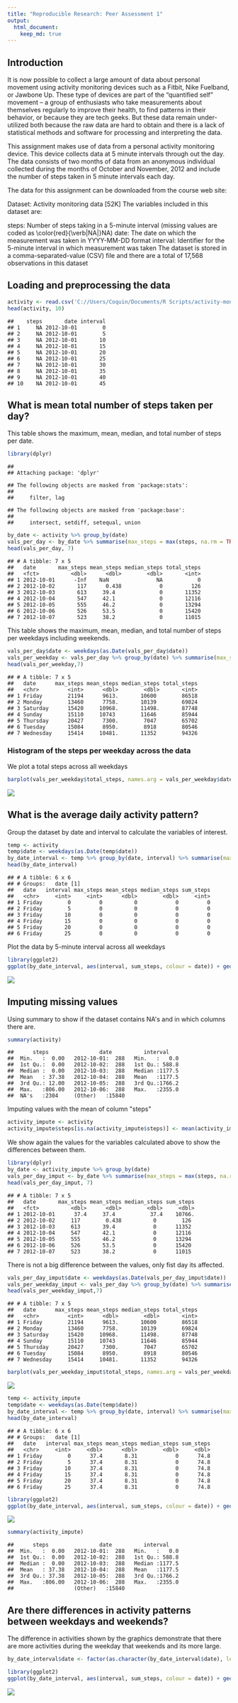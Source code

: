 ```yaml
---
title: "Reproducible Research: Peer Assessment 1"
output: 
  html_document:
    keep_md: true
---
```



## Introduction

It is now possible to collect a large amount of data about personal movement using activity monitoring devices such as a Fitbit, Nike Fuelband, or Jawbone Up. These type of devices are part of the “quantified self” movement – a group of enthusiasts who take measurements about themselves regularly to improve their health, to find patterns in their behavior, or because they are tech geeks. But these data remain under-utilized both because the raw data are hard to obtain and there is a lack of statistical methods and software for processing and interpreting the data.

This assignment makes use of data from a personal activity monitoring device. This device collects data at 5 minute intervals through out the day. The data consists of two months of data from an anonymous individual collected during the months of October and November, 2012 and include the number of steps taken in 5 minute intervals each day.

The data for this assignment can be downloaded from the course web site:

Dataset: Activity monitoring data [52K]
The variables included in this dataset are:

steps: Number of steps taking in a 5-minute interval (missing values are coded as \color{red}{\verb|NA|}NA)
date: The date on which the measurement was taken in YYYY-MM-DD format
interval: Identifier for the 5-minute interval in which measurement was taken
The dataset is stored in a comma-separated-value (CSV) file and there are a total of 17,568 observations in this dataset

## Loading and preprocessing the data

```r
activity <- read.csv('C://Users/Coquin/Documents/R Scripts/activity-monitoring-data/activity.csv')
head(activity, 10)
```

```
##    steps       date interval
## 1     NA 2012-10-01        0
## 2     NA 2012-10-01        5
## 3     NA 2012-10-01       10
## 4     NA 2012-10-01       15
## 5     NA 2012-10-01       20
## 6     NA 2012-10-01       25
## 7     NA 2012-10-01       30
## 8     NA 2012-10-01       35
## 9     NA 2012-10-01       40
## 10    NA 2012-10-01       45
```
## What is mean total number of steps taken per day?

This table shows the maximum, mean, median, and total number of steps per date.


```r
library(dplyr)
```

```
## 
## Attaching package: 'dplyr'
```

```
## The following objects are masked from 'package:stats':
## 
##     filter, lag
```

```
## The following objects are masked from 'package:base':
## 
##     intersect, setdiff, setequal, union
```

```r
by_date <- activity %>% group_by(date)
vals_per_day <- by_date %>% summarise(max_steps = max(steps, na.rm = TRUE), mean_steps = mean(steps, na.rm = TRUE), median_steps = median(steps, na.rm = TRUE), total_steps = sum(steps, na.rm = TRUE))
head(vals_per_day, 7)
```

```
## # A tibble: 7 x 5
##   date       max_steps mean_steps median_steps total_steps
##   <fct>          <dbl>      <dbl>        <dbl>       <int>
## 1 2012-10-01      -Inf    NaN               NA           0
## 2 2012-10-02       117      0.438            0         126
## 3 2012-10-03       613     39.4              0       11352
## 4 2012-10-04       547     42.1              0       12116
## 5 2012-10-05       555     46.2              0       13294
## 6 2012-10-06       526     53.5              0       15420
## 7 2012-10-07       523     38.2              0       11015
```

This table shows the maximum, mean, median, and total number of steps per weekdays including weekends.


```r
vals_per_day$date <- weekdays(as.Date(vals_per_day$date))
vals_per_weekday <- vals_per_day %>% group_by(date) %>% summarise(max_steps = max(total_steps, na.rm = TRUE), mean_steps = mean(total_steps, na.rm = TRUE), median_steps = median(total_steps, na.rm = TRUE), total_steps = sum(total_steps, na.rm = TRUE))
head(vals_per_weekday,7)
```

```
## # A tibble: 7 x 5
##   date      max_steps mean_steps median_steps total_steps
##   <chr>         <int>      <dbl>        <dbl>       <int>
## 1 Friday        21194      9613.       10600        86518
## 2 Monday        13460      7758.       10139        69824
## 3 Saturday      15420     10968.       11498.       87748
## 4 Sunday        15110     10743        11646        85944
## 5 Thursday      20427      7300.        7047        65702
## 6 Tuesday       15084      8950.        8918        80546
## 7 Wednesday     15414     10481.       11352        94326
```

### Histogram of the steps per weekday across the data

We plot a total steps across all weekdays


```r
barplot(vals_per_weekday$total_steps, names.arg = vals_per_weekday$date, ylab = "Number of steps", xlab = "Days", main = "Total number of steps across all weekdays")
```

![](PA1_template_files/figure-html/unnamed-chunk-4-1.png)<!-- -->

## What is the average daily activity pattern?

Group the dataset by date and interval to calculate the variables of interest.


```r
temp <- activity
temp$date <- weekdays(as.Date(temp$date))
by_date_interval <- temp %>% group_by(date, interval) %>% summarise(max_steps = max(steps, na.rm = TRUE), mean_steps = mean(steps, na.rm = TRUE), median_steps = median(steps, na.rm = TRUE), sum_steps = sum(steps, na.rm = TRUE))
head(by_date_interval)
```

```
## # A tibble: 6 x 6
## # Groups:   date [1]
##   date   interval max_steps mean_steps median_steps sum_steps
##   <chr>     <int>     <int>      <dbl>        <dbl>     <int>
## 1 Friday        0         0          0            0         0
## 2 Friday        5         0          0            0         0
## 3 Friday       10         0          0            0         0
## 4 Friday       15         0          0            0         0
## 5 Friday       20         0          0            0         0
## 6 Friday       25         0          0            0         0
```

Plot the data by 5-minute interval across all weekdays


```r
library(ggplot2)
ggplot(by_date_interval, aes(interval, sum_steps, colour = date)) + geom_line() + facet_wrap(~date, nrow = 7)
```

![](PA1_template_files/figure-html/unnamed-chunk-6-1.png)<!-- -->
## Imputing missing values

Using summary to show if the dataset contains NA's and in which columns there are.


```r
summary(activity)
```

```
##      steps                date          interval     
##  Min.   :  0.00   2012-10-01:  288   Min.   :   0.0  
##  1st Qu.:  0.00   2012-10-02:  288   1st Qu.: 588.8  
##  Median :  0.00   2012-10-03:  288   Median :1177.5  
##  Mean   : 37.38   2012-10-04:  288   Mean   :1177.5  
##  3rd Qu.: 12.00   2012-10-05:  288   3rd Qu.:1766.2  
##  Max.   :806.00   2012-10-06:  288   Max.   :2355.0  
##  NA's   :2304     (Other)   :15840
```
Imputing values with the mean of column "steps"


```r
activity_impute <- activity
activity_impute$steps[is.na(activity_impute$steps)] <- mean(activity_impute$steps, na.rm = TRUE)
```

We show again the values for the variables calculated above to show the differences between them.


```r
library(dplyr)
by_date <- activity_impute %>% group_by(date)
vals_per_day_imput <- by_date %>% summarise(max_steps = max(steps, na.rm = TRUE), mean_steps = mean(steps, na.rm = TRUE), median_steps = median(steps, na.rm = TRUE), sum_steps = sum(steps, na.rm = TRUE))
head(vals_per_day_imput, 7)
```

```
## # A tibble: 7 x 5
##   date       max_steps mean_steps median_steps sum_steps
##   <fct>          <dbl>      <dbl>        <dbl>     <dbl>
## 1 2012-10-01      37.4     37.4           37.4    10766.
## 2 2012-10-02     117        0.438          0        126 
## 3 2012-10-03     613       39.4            0      11352 
## 4 2012-10-04     547       42.1            0      12116 
## 5 2012-10-05     555       46.2            0      13294 
## 6 2012-10-06     526       53.5            0      15420 
## 7 2012-10-07     523       38.2            0      11015
```

There is not a big difference between the values, only fist day its affected.


```r
vals_per_day_imput$date <- weekdays(as.Date(vals_per_day_imput$date))
vals_per_weekday_imput <- vals_per_day %>% group_by(date) %>% summarise(max_steps = max(total_steps, na.rm = TRUE), mean_steps = mean(total_steps, na.rm = TRUE), median_steps = median(total_steps, na.rm = TRUE), total_steps = sum(total_steps, na.rm = TRUE))
head(vals_per_weekday_imput,7)
```

```
## # A tibble: 7 x 5
##   date      max_steps mean_steps median_steps total_steps
##   <chr>         <int>      <dbl>        <dbl>       <int>
## 1 Friday        21194      9613.       10600        86518
## 2 Monday        13460      7758.       10139        69824
## 3 Saturday      15420     10968.       11498.       87748
## 4 Sunday        15110     10743        11646        85944
## 5 Thursday      20427      7300.        7047        65702
## 6 Tuesday       15084      8950.        8918        80546
## 7 Wednesday     15414     10481.       11352        94326
```


```r
barplot(vals_per_weekday_imput$total_steps, names.arg = vals_per_weekday_imput$date)
```

![](PA1_template_files/figure-html/unnamed-chunk-11-1.png)<!-- -->


```r
temp <- activity_impute
temp$date <- weekdays(as.Date(temp$date))
by_date_interval <- temp %>% group_by(date, interval) %>% summarise(max_steps = max(steps, na.rm = TRUE), mean_steps = mean(steps, na.rm = TRUE), median_steps = median(steps, na.rm = TRUE), sum_steps = sum(steps, na.rm = TRUE))
head(by_date_interval)
```

```
## # A tibble: 6 x 6
## # Groups:   date [1]
##   date   interval max_steps mean_steps median_steps sum_steps
##   <chr>     <int>     <dbl>      <dbl>        <dbl>     <dbl>
## 1 Friday        0      37.4       8.31            0      74.8
## 2 Friday        5      37.4       8.31            0      74.8
## 3 Friday       10      37.4       8.31            0      74.8
## 4 Friday       15      37.4       8.31            0      74.8
## 5 Friday       20      37.4       8.31            0      74.8
## 6 Friday       25      37.4       8.31            0      74.8
```



```r
library(ggplot2)
ggplot(by_date_interval, aes(interval, sum_steps, colour = date)) + geom_line() + facet_wrap(~date, nrow = 7)
```

![](PA1_template_files/figure-html/unnamed-chunk-13-1.png)<!-- -->


```r
summary(activity_impute)
```

```
##      steps                date          interval     
##  Min.   :  0.00   2012-10-01:  288   Min.   :   0.0  
##  1st Qu.:  0.00   2012-10-02:  288   1st Qu.: 588.8  
##  Median :  0.00   2012-10-03:  288   Median :1177.5  
##  Mean   : 37.38   2012-10-04:  288   Mean   :1177.5  
##  3rd Qu.: 37.38   2012-10-05:  288   3rd Qu.:1766.2  
##  Max.   :806.00   2012-10-06:  288   Max.   :2355.0  
##                   (Other)   :15840
```

## Are there differences in activity patterns between weekdays and weekends?

The difference in activities shown by the graphics demonstrate that there are more activities during the weekday that weekends and its more large.


```r
by_date_interval$date <- factor(as.character(by_date_interval$date), levels = c("Monday","Tuesday","Wednesday", "Thursday","Friday", "Saturday", "Sunday"), labels= c("week", "week", "week", "week", "week", "weekend", "weekend"))
```


```r
library(ggplot2)
ggplot(by_date_interval, aes(interval, sum_steps, colour = date)) + geom_line() + facet_wrap(~date, nrow = 7)
```

![](PA1_template_files/figure-html/unnamed-chunk-16-1.png)<!-- -->
